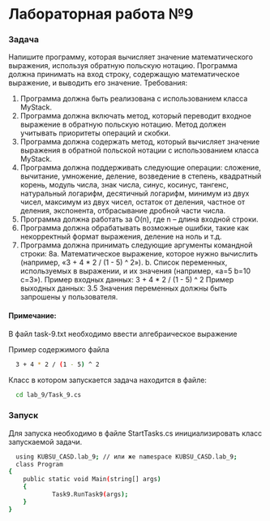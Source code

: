 # Лабораторная работа №9

### Задача
Напишите программу, которая вычисляет значение математического выражения,
используя обратную польскую нотацию. Программа должна принимать на вход строку,
содержащую математическое выражение, и выводить его значение.
Требования:
1) Программа должна быть реализована с использованием класса MyStack.
2) Программа должна включать метод, который переводит входное выражение в
обратную польскую нотацию. Метод должен учитывать приоритеты операций и
скобки.
3) Программа должна содержать метод, который вычисляет значение выражения в
обратной польской нотации с использованием класса MyStack.
4) Программа должна поддерживать следующие операции: сложение, вычитание,
умножение, деление, возведение в степень, квадратный корень, модуль числа,
знак числа, синус, косинус, тангенс, натуральный логарифм, десятичный логарифм,
минимум из двух чисел, максимум из двух чисел, остаток от деления, частное от
деления, экспонента, отбрасывание дробной части числа.
5) Программа должна работать за O(n), где n – длина входной строки.
6) Программа должна обрабатывать возможные ошибки, такие как некорректный
формат выражения, деление на ноль и т.д.
7) Программа должна принимать следующие аргументы командной строки:
8a. Математическое выражение, которое нужно вычислить (например, «3 + 4 *
2 / (1 - 5) ^ 2»).
b. Список переменных, используемых в выражении, и их значения (например,
«а=5 b=10 c=3»).
Пример входных данных:
3 + 4 * 2 / (1 - 5) ^ 2
Пример выходных данных:
3.5
Значения переменных должны быть запрошены у пользователя.

#### Примечание:
В файл task-9.txt необходимо ввести алгебраическое выражение

Пример содержимого файла
```bash
  3 + 4 * 2 / (1 - 5) ^ 2
```

Класс в котором запускается задача находится в файле:

```bash
  cd lab_9/Task_9.cs
```

### Запуск

Для запуска необходимо в файле StartTasks.cs инициализировать класс запускаемой задачи.



```bash
  using KUBSU_CASD.lab_9; // или же namespace KUBSU_CASD.lab_9;
  class Program
{
    public static void Main(string[] args)
    {
            Task9.RunTask9(args);
    }
}
